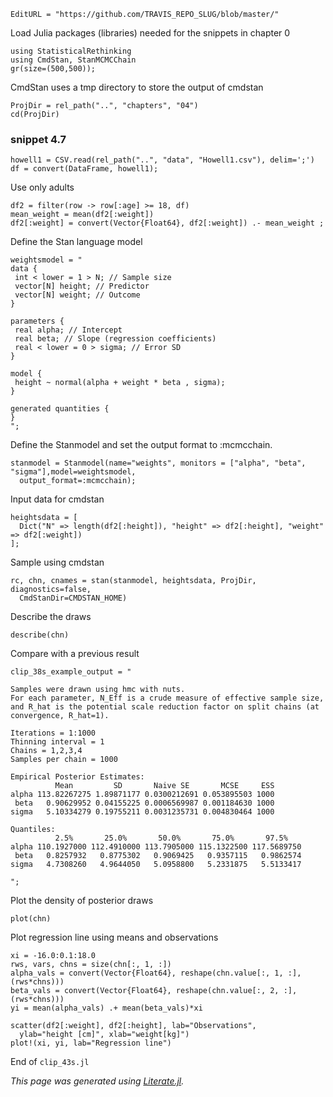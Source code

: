 ```@meta
EditURL = "https://github.com/TRAVIS_REPO_SLUG/blob/master/"
```

Load Julia packages (libraries) needed  for the snippets in chapter 0

```@example clip-43s
using StatisticalRethinking
using CmdStan, StanMCMCChain
gr(size=(500,500));
```

CmdStan uses a tmp directory to store the output of cmdstan

```@example clip-43s
ProjDir = rel_path("..", "chapters", "04")
cd(ProjDir)
```

### snippet 4.7

```@example clip-43s
howell1 = CSV.read(rel_path("..", "data", "Howell1.csv"), delim=';')
df = convert(DataFrame, howell1);
```

Use only adults

```@example clip-43s
df2 = filter(row -> row[:age] >= 18, df)
mean_weight = mean(df2[:weight])
df2[:weight] = convert(Vector{Float64}, df2[:weight]) .- mean_weight ;
```

Define the Stan language model

```@example clip-43s
weightsmodel = "
data {
 int < lower = 1 > N; // Sample size
 vector[N] height; // Predictor
 vector[N] weight; // Outcome
}

parameters {
 real alpha; // Intercept
 real beta; // Slope (regression coefficients)
 real < lower = 0 > sigma; // Error SD
}

model {
 height ~ normal(alpha + weight * beta , sigma);
}

generated quantities {
}
";
```

Define the Stanmodel and set the output format to :mcmcchain.

```@example clip-43s; continued = true
stanmodel = Stanmodel(name="weights", monitors = ["alpha", "beta", "sigma"],model=weightsmodel,
  output_format=:mcmcchain);
```

Input data for cmdstan

```@example clip-43s
heightsdata = [
  Dict("N" => length(df2[:height]), "height" => df2[:height], "weight" => df2[:weight])
];
```

Sample using cmdstan

```@example clip-43s; continued = true
rc, chn, cnames = stan(stanmodel, heightsdata, ProjDir, diagnostics=false,
  CmdStanDir=CMDSTAN_HOME)
```

Describe the draws

```@example clip-43s
describe(chn)
```

Compare with a previous result

```@example clip-43s
clip_38s_example_output = "

Samples were drawn using hmc with nuts.
For each parameter, N_Eff is a crude measure of effective sample size,
and R_hat is the potential scale reduction factor on split chains (at
convergence, R_hat=1).

Iterations = 1:1000
Thinning interval = 1
Chains = 1,2,3,4
Samples per chain = 1000

Empirical Posterior Estimates:
          Mean         SD       Naive SE       MCSE     ESS
alpha 113.82267275 1.89871177 0.0300212691 0.053895503 1000
 beta   0.90629952 0.04155225 0.0006569987 0.001184630 1000
sigma   5.10334279 0.19755211 0.0031235731 0.004830464 1000

Quantiles:
          2.5%       25.0%       50.0%       75.0%       97.5%
alpha 110.1927000 112.4910000 113.7905000 115.1322500 117.5689750
 beta   0.8257932   0.8775302   0.9069425   0.9357115   0.9862574
sigma   4.7308260   4.9644050   5.0958800   5.2331875   5.5133417

";
```

Plot the density of posterior draws

```@example clip-43s
plot(chn)
```

Plot regression line using means and observations

```@example clip-43s
xi = -16.0:0.1:18.0
rws, vars, chns = size(chn[:, 1, :])
alpha_vals = convert(Vector{Float64}, reshape(chn.value[:, 1, :], (rws*chns)))
beta_vals = convert(Vector{Float64}, reshape(chn.value[:, 2, :], (rws*chns)))
yi = mean(alpha_vals) .+ mean(beta_vals)*xi

scatter(df2[:weight], df2[:height], lab="Observations",
  ylab="height [cm]", xlab="weight[kg]")
plot!(xi, yi, lab="Regression line")
```

End of `clip_43s.jl`

*This page was generated using [Literate.jl](https://github.com/fredrikekre/Literate.jl).*

